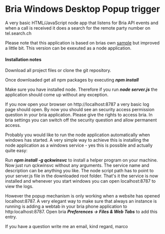 # Bria Windows Desktop Popup trigger

A very basic HTML/JavaScript node app that listens for Bria API events and when a call is received it does a search for the remote party number on tel.search.ch

Please note that this application is based on brias own [sample](https://github.com/CounterPathAPI/BriaAPI_Java_Sample_2.0) but improved a little bit. This version can be exexuted as a node application.

#### Installation notes

Download all project files or clone the git repository.

Once downloaded get all npm packages by executing **_npm install_**

Make sure you have installed node. Therefore if you run **_node server.js_** the application should come up without any exception.

If you now open your browser on http://localhost:8787 a very basic log page should open. By now you should see an security access permission question in your bria application. Please give the rights to access bria. In bria settings you can switch off the security question and allow permanent access.

Probably you would like to run the node application automatically when windows has started. A very simple way to achieve this is installing the node application as a windows service - yes this is possible and actually quite easy:

Run **_npm install -g qckwinsvc_** to install a helper program on your machine. Now just run qckwinsvc without any arguments. The service name and description can be anything you like. The node script path has to point to your server.js file in the downloaded root folder. That's it the service is now installed and whenever you start windows you can open localhost:8787 to view the logs. 

However the popup mechanism is only working when a website has opened localhost:8787. A very elegant way to make sure that always an instance is running is adding a webtab in your bria phone application to http:localhost:8787. Open bria **_Preferences -> Files & Web Tabs_** to add this entry.

If you have a question write me an email,
kind regard,
marco





